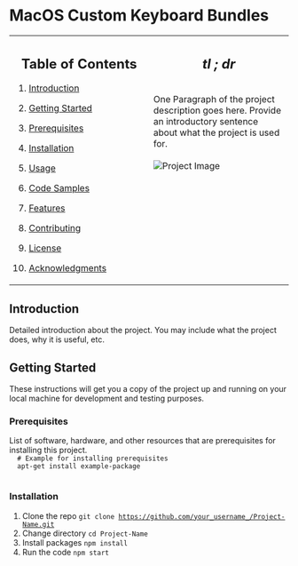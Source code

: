 <h1 style="your-style-here">MacOS Custom Keyboard Bundles</h1>

<!-- Main table for layout -->
<table>
<tr>

<!-- Left column for Table of Contents -->
<td width="50%" valign="top">
    <h2 align= center>
        <strong>Table of Contents</strong>
    </h2>
    <div>

1. [Introduction](#introduction)
2. [Getting Started](#getting-started)
3. [Prerequisites](#prerequisites)
4. [Installation](#installation)
5. [Usage](#usage)
6. [Code Samples](#code-samples)
7. [Features](#features)
8. [Contributing](#contributing)
9. [License](#license)
10. [Acknowledgments](#acknowledgments)

    </div>

</td>

<!-- Right column for Project Description -->
<td width="50%" valign="top">
    <h2 align= center>
        <strong><em>tl ; dr</em></strong>
    </h2>

<br>

<div>
One Paragraph of the project description goes here. Provide an introductory sentence about what the project is used for.
</div>

<br>

<img src="project-image-url" alt="Project Image">

<!-- Additional Sections here -->

</td>
</tr>
</table>

<h2 style="your-style-here" id="introduction">Introduction</h2>

<div>
  Detailed introduction about the project. You may include what the project does, why it is useful, etc.
</div>

<h2 id="getting-started" style="your-style-here">
    Getting Started
</h2>

<div>
  These instructions will get you a copy of the project up and running on your local machine for development and testing purposes.
</div>

<h3 style="your-style-here" id="prerequisites">Prerequisites</h3>

<div>
  List of software, hardware, and other resources that are prerequisites for installing this project.
  
  <code>
  # Example for installing prerequisites
  apt-get install example-package
  </code>
</div>

<h3 style="your-style-here" id="installation">Installation</h3>

<div>

1. Clone the repo
   <code>git clone https://github.com/your_username_/Project-Name.git</code>
2. Change directory
   <code>cd Project-Name</code>
3. Install packages
   <code>npm install</code>
4. Run the code
   <code>npm start</code>

</div>
